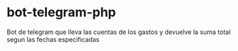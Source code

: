 # bot-telegram-php
 Bot de telegram que lleva las cuentas de los gastos y devuelve la suma total segun las fechas especificadas
